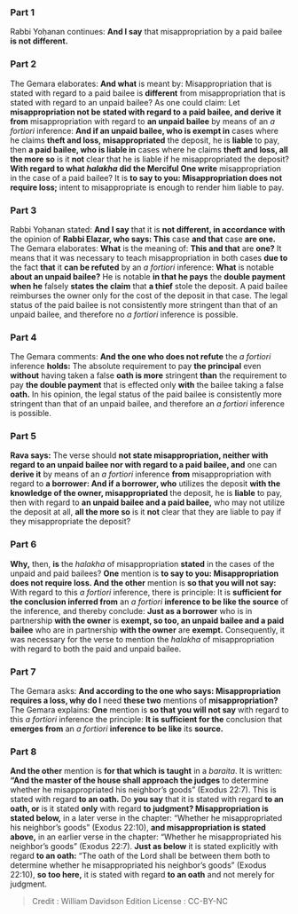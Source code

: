
### Part 1
Rabbi Yoḥanan continues: <b>And I say</b> that misappropriation by a paid bailee <b>is not different.</b>

### Part 2
The Gemara elaborates: <b>And what</b> is meant by: Misappropriation that is stated with regard to a paid bailee is <b>different</b> from misappropriation that is stated with regard to an unpaid bailee? As one could claim: Let <b>misappropriation not be stated with regard to a paid bailee, and derive it from</b> misappropriation with regard to <b>an unpaid bailee</b> by means of an <i>a fortiori</i> inference: <b>And if an unpaid bailee, who is exempt in</b> cases where he claims <b>theft and loss, misappropriated</b> the deposit, he is <b>liable</b> to pay, then <b>a paid bailee, who is liable in</b> cases where he claims <b>theft and loss, all the more so</b> is it <b>not</b> clear that he is liable if he misappropriated the deposit? <b>With regard to what <i>halakha</i> did the Merciful One write</b> misappropriation in the case of a paid bailee? It is <b>to say to you: Misappropriation does not require loss;</b> intent to misappropriate is enough to render him liable to pay.

### Part 3
Rabbi Yoḥanan stated: <b>And I say</b> that it is <b>not different, in accordance with</b> the opinion of <b>Rabbi Elazar, who says: This</b> case <b>and that</b> case <b>are one.</b> The Gemara elaborates: <b>What</b> is the meaning of: <b>This and that</b> are <b>one?</b> It means that it was necessary to teach misappropriation in both cases <b>due to</b> the fact <b>that</b> it <b>can be refuted</b> by an <i>a fortiori</i> inference: <b>What</b> is notable <b>about an unpaid bailee?</b> He is notable <b>in that he pays</b> the <b>double payment when he</b> falsely <b>states the claim</b> that <b>a thief</b> stole the deposit. A paid bailee reimburses the owner only for the cost of the deposit in that case. The legal status of the paid bailee is not consistently more stringent than that of an unpaid bailee, and therefore no <i>a fortiori</i> inference is possible.

### Part 4
The Gemara comments: <b>And the one who does not refute</b> the <i>a fortiori</i> inference <b>holds:</b> The absolute requirement to pay <b>the principal</b> even <b>without</b> having taken a false <b>oath is more</b> stringent <b>than</b> the requirement to pay <b>the double payment</b> that is effected only <b>with</b> the bailee taking a false <b>oath.</b> In his opinion, the legal status of the paid bailee is consistently more stringent than that of an unpaid bailee, and therefore an <i>a fortiori</i> inference is possible.

### Part 5
<b>Rava says:</b> The verse should <b>not state misappropriation, neither with regard to an unpaid bailee nor with regard to a paid bailee, and</b> one can <b>derive it</b> by means of an <i>a fortiori</i> inference <b>from</b> misappropriation with regard to <b>a borrower: And if a borrower, who</b> utilizes the deposit <b>with the knowledge of the owner, misappropriated</b> the deposit, he is <b>liable</b> to pay, then with regard to <b>an unpaid bailee and a paid bailee,</b> who may not utilize the deposit at all, <b>all the more so</b> is it <b>not</b> clear that they are liable to pay if they misappropriate the deposit?

### Part 6
<b>Why,</b> then, <b>is</b> the <i>halakha</i> of misappropriation <b>stated</b> in the cases of the unpaid and paid bailees? <b>One</b> mention is <b>to say to you: Misappropriation does not require loss. And the other</b> mention is <b>so that you will not say:</b> With regard to this <i>a fortiori</i> inference, there is principle: It is <b>sufficient for the conclusion inferred from</b> an <i>a fortiori</i> <b>inference to be like the source</b> of the inference, and thereby conclude: <b>Just as a borrower</b> who is in partnership <b>with the owner</b> is <b>exempt, so too, an unpaid bailee and a paid bailee</b> who are in partnership <b>with the owner</b> are <b>exempt.</b> Consequently, it was necessary for the verse to mention the <i>halakha</i> of misappropriation with regard to both the paid and unpaid bailee.

### Part 7
The Gemara asks: <b>And according to the one who says: Misappropriation requires a loss, why do I</b> need <b>these two</b> mentions of <b>misappropriation?</b> The Gemara explains: <b>One</b> mention is <b>so that you will not say</b> with regard to this <i>a fortiori</i> inference the principle: <b>It is sufficient for the</b> conclusion that <b>emerges from</b> an <i>a fortiori</i> <b>inference to be like</b> its <b>source.</b>

### Part 8
<b>And the other</b> mention is <b>for that which is taught</b> in a <i>baraita</i>. It is written: <b>“And the master of the house shall approach the judges</b> to determine whether he misappropriated his neighbor’s goods” (Exodus 22:7). This is stated with regard <b>to an oath.</b> Do <b>you say</b> that it is stated with regard <b>to an oath, or</b> is it stated <b>only</b> with regard <b>to judgment? Misappropriation is stated below,</b> in a later verse in the chapter: “Whether he misappropriated his neighbor’s goods” (Exodus 22:10), <b>and misappropriation is stated above,</b> in an earlier verse in the chapter: “Whether he misappropriated his neighbor’s goods” (Exodus 22:7). <b>Just as below</b> it is stated explicitly with regard <b>to an oath:</b> “The oath of the Lord shall be between them both to determine whether he misappropriated his neighbor’s goods” (Exodus 22:10), <b>so too here,</b> it is stated with regard <b>to an oath</b> and not merely for judgment.

>Credit : William Davidson Edition
>License : CC-BY-NC